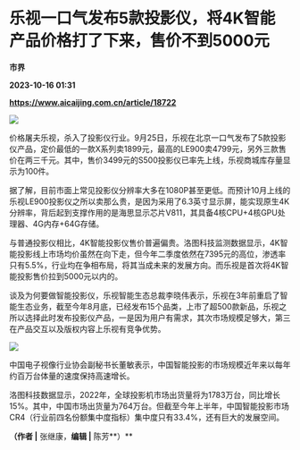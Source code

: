 # 乐视一口气发布5款投影仪，将4K智能产品价格打了下来，售价不到5000元
**市界**

**2023-10-16 01:31**

**https://www.aicaijing.com.cn/article/18722**

![](https://cdn.aicaijing.com.cn/img/0ee09db0-5c4e-11ee-b650-0d63bcb98a01/20)

价格屠夫乐视，杀入了投影仪行业。9月25日，乐视在北京一口气发布了5款投影仪产品，定价最低的一款X系列卖1899元，最高的LE900卖4799元，另外三款售价在两三千元。其中，售价3499元的S500投影仪已率先上线，乐视商城库存量显示为100件。

据了解，目前市面上常见投影仪分辨率大多在1080P甚至更低。而预计10月上线的乐视LE900投影仪之所以卖那么贵，是因为采用了6.3英寸显示屏，能实现原生4K分辨率，背后起到支撑作用的是海思显示芯片V811，其具备4核CPU+4核GPU处理器、4G内存+64G存储。

与普通投影仪相比，4K智能投影仪售价普遍偏贵。洛图科技监测数据显示，4K智能投影线上市场均价虽然在向下走，但今年二季度依然在7395元的高位，渗透率只有5.5%，行业均在争相布局，将其当成未来的发展方向。而乐视是首次将4K智能投影售价拉到5000元以内的。

谈及为何要做智能投影仪，乐视智能生态总裁李晓伟表示，乐视在3年前重启了智能生态业务，截至今年8月底，已经发布15个品类，上市了超500款新品，乐视之所以选择此时发布投影仪产品，一是因为用户有需求，其次市场规模足够大，第三在产品交互以及版权内容上乐视有竞争优势。

![](https://p3-sign.toutiaoimg.com/tos-cn-i-6w9my0ksvp/a21d75cf33e945e59674ab50fec62b22~tplv-tt-origin-asy2:5aS05p2hQOW4gueVjOinguWvnw==.image?_iz=58558&from=article.pc_detail&x-expires=1696324605&x-signature=sHGycfbxD0ZPszVeM0wZS8qB%2FXM%3D)

中国电子视像行业协会副秘书长董敏表示，中国智能投影的市场规模近年来以每年约百万台体量的速度保持高速增长。

洛图科技数据显示，2022年，全球投影机市场出货量将为1783万台，同比增长15%。其中，中国市场出货量为764万台。但截至今年上半年，中国智能投影市场CR4（行业前四名份额集中度指标）集中度只有33.4%，还有巨大的发展空间。

**（作者 |** 张继康，**编辑 |** 陈芳**）**